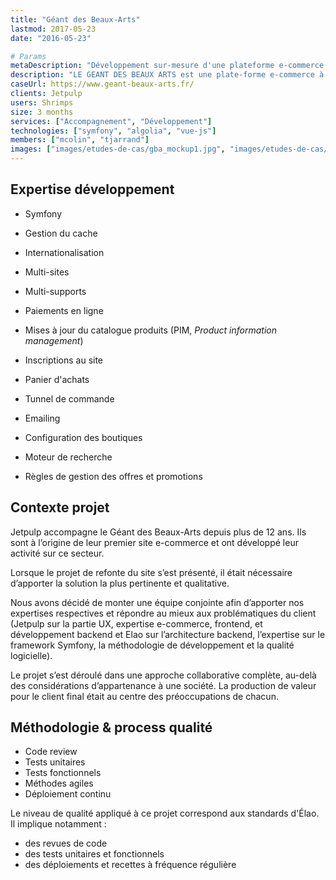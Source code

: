 ```yaml
---
title: "Géant des Beaux-Arts"
lastmod: 2017-05-23
date: "2016-05-23"

# Params
metaDescription: "Développement sur-mesure d'une plateforme e-commerce dédiée aux métiers de l'art. Multi-langue, Multi-boutique et Multi-supports."
description: "LE GEANT DES BEAUX ARTS est une plate-forme e-commerce à destination des artistes et des écoles d'art. Par le biais de ses différentes boutiques en ligne (France, Belgique, Espagne et Royaume-Uni), elle met à disposition de ses clients tout le matériel nécessaire à la pratique de leur art : peintures, châssis, papiers, arts graphiques, impression, céramique, sculpture ..."
caseUrl: https://www.geant-beaux-arts.fr/
clients: Jetpulp
users: Shrimps
size: 3 months
services: ["Accompagnement", "Développement"]
technologies: ["symfony", "algolia", "vue-js"]
members: ["mcolin", "tjarrand"]
images: ["images/etudes-de-cas/gba_mockup1.jpg", "images/etudes-de-cas/gba_mockup2.jpg", "images/etudes-de-cas/gba_mockup3.jpg"]
---
```


## Expertise développement

* Symfony
* Gestion du cache
* Internationalisation
* Multi-sites
* Multi-supports
* Paiements en ligne

* Mises à jour du catalogue produits (PIM, <i>Product information management</i>)
* Inscriptions au site
* Panier d'achats
* Tunnel de commande
* Emailing
* Configuration des boutiques
* Moteur de recherche
* Règles de gestion des offres et promotions

## Contexte projet

Jetpulp accompagne le Géant des Beaux-Arts depuis plus de 12 ans. Ils sont à l’origine de leur premier site e-commerce et ont développé leur activité sur ce secteur.

Lorsque le projet de refonte du site s’est présenté, il était nécessaire d’apporter la solution la plus pertinente et qualitative.

Nous avons décidé de monter une équipe conjointe afin d’apporter nos expertises respectives et répondre au mieux aux problématiques du client (Jetpulp sur la partie UX, expertise e-commerce, frontend, et développement backend et Elao sur l’architecture backend, l’expertise sur le framework Symfony, la méthodologie de développement et la qualité logicielle).

Le projet s’est déroulé dans une approche collaborative complète, au-delà des considérations d’appartenance à une société. La production de valeur pour le client final était au centre des préoccupations de chacun.

## Méthodologie & process qualité

* Code review
* Tests unitaires
* Tests fonctionnels
* Méthodes agiles
* Déploiement continu

Le niveau de qualité appliqué à ce projet correspond aux standards d'Élao. Il implique notamment :

* des revues de code
* des tests unitaires et fonctionnels
* des déploiements et recettes à fréquence régulière

